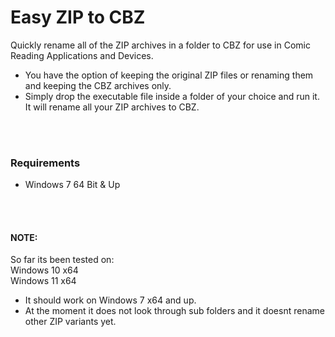 <h1>Easy ZIP to CBZ</h1>

Quickly rename all of the ZIP archives in a folder to CBZ for use in Comic Reading Applications and Devices.
- You have the option of keeping the original ZIP files or renaming them and keeping the CBZ archives only.
- Simply drop the executable file inside a folder of your choice and run it. It will rename all your ZIP archives to CBZ.   
<br />
<br />
 <h3> Requirements </h3>

- Windows 7 64 Bit & Up
<br />
<br />
<h4>NOTE:</h4>

So far its been tested on:  
Windows 10 x64  
Windows 11 x64  
 
- It should work on Windows 7 x64 and up.
- At the moment it does not look through sub folders and it doesnt rename other ZIP variants yet.
